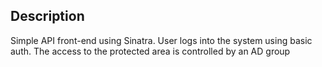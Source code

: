 ## Description
Simple API front-end using Sinatra. User logs into the system using basic auth.
The access to the protected area is controlled by an AD group
